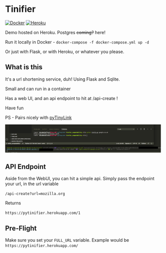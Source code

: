 # Tinifier

[![Docker](https://images.microbadger.com/badges/version/mmillerlb/pytinifier.svg)](https://hub.docker.com/r/mmillerlb/pytinifier)
[![Heroku](https://heroku-badge.herokuapp.com/?app=heroku-badge)](https://pytinifier.herokuapp.com/)

Demo hosted on Heroku. Postgres ~~coming?~~ here!

Run it locally in Docker - `docker-compose -f docker-compose.yml up -d`

Or just with Flask, or with Heroku, or whatever you please.

## What is this

It's a url shortening service, duh! Using Flask and Sqlite.

Small and can run in a container

Has a web UI, and an api endpoint to hit at /api-create !

Have fun

PS - Pairs nicely with [pyTinyLink](https://github.com/mmillerlevels/pyTinyLink/tree/tinifer_compatability)

![pyTinyLink and Tinifier](.github/images/tada.png)

## API Endpoint

Aside from the WebUI, you can hit a simple api. Simply pass the endpoint your url, in the url variable

`/api-create?url=mozilla.org`

Returns

`https://pytinifier.herokuapp.com/1`

## Pre-Flight

Make sure you set your `FULL_URL` variable. Example would be `https://pytinifier.herokuapp.com/`
